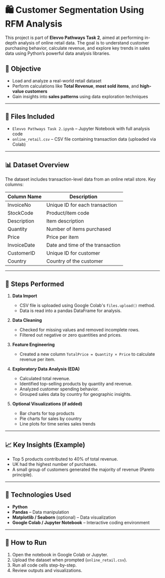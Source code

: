 # 🛍️ Customer Segmentation Using RFM Analysis

This project is part of **Elevvo Pathways Task 2**, aimed at performing in-depth analysis of online retail data. The goal is to understand customer purchasing behavior, calculate revenue, and explore key trends in sales data using Python’s powerful data analysis libraries.

## 📌 Objective

- Load and analyze a real-world retail dataset
- Perform calculations like **Total Revenue**, **most sold items**, and **high-value customers**
- Gain insights into **sales patterns** using data exploration techniques

---

## 📂 Files Included

- `Elevvo Pathways Task 2.ipynb` – Jupyter Notebook with full analysis code
- `online_retail.csv` – CSV file containing transaction data (uploaded via Colab)

---

## 📊 Dataset Overview

The dataset includes transaction-level data from an online retail store. Key columns:

| Column Name | Description |
|-------------|-------------|
| InvoiceNo   | Unique ID for each transaction |
| StockCode   | Product/item code |
| Description | Item description |
| Quantity    | Number of items purchased |
| Price       | Price per item |
| InvoiceDate | Date and time of the transaction |
| CustomerID  | Unique ID for customer |
| Country     | Country of the customer |

---

## 🔎 Steps Performed

1. **Data Import**  
   - CSV file is uploaded using Google Colab's `files.upload()` method.
   - Data is read into a pandas DataFrame for analysis.

2. **Data Cleaning**  
   - Checked for missing values and removed incomplete rows.
   - Filtered out negative or zero quantities and prices.

3. **Feature Engineering**  
   - Created a new column `TotalPrice = Quantity × Price` to calculate revenue per item.

4. **Exploratory Data Analysis (EDA)**  
   - Calculated total revenue.
   - Identified top-selling products by quantity and revenue.
   - Analyzed customer spending behavior.
   - Grouped sales data by country for geographic insights.

5. **Optional Visualizations (if added)**  
   - Bar charts for top products
   - Pie charts for sales by country
   - Line plots for time series sales trends

---

## 📈 Key Insights (Example)

- Top 5 products contributed to 40% of total revenue.
- UK had the highest number of purchases.
- A small group of customers generated the majority of revenue (Pareto principle).

---

## 🧰 Technologies Used

- **Python**
- **Pandas** – Data manipulation
- **Matplotlib / Seaborn** (optional) – Data visualization
- **Google Colab / Jupyter Notebook** – Interactive coding environment

---

## 🚀 How to Run

1. Open the notebook in Google Colab or Jupyter.
2. Upload the dataset when prompted (`online_retail.csv`).
3. Run all code cells step-by-step.
4. Review outputs and visualizations.



